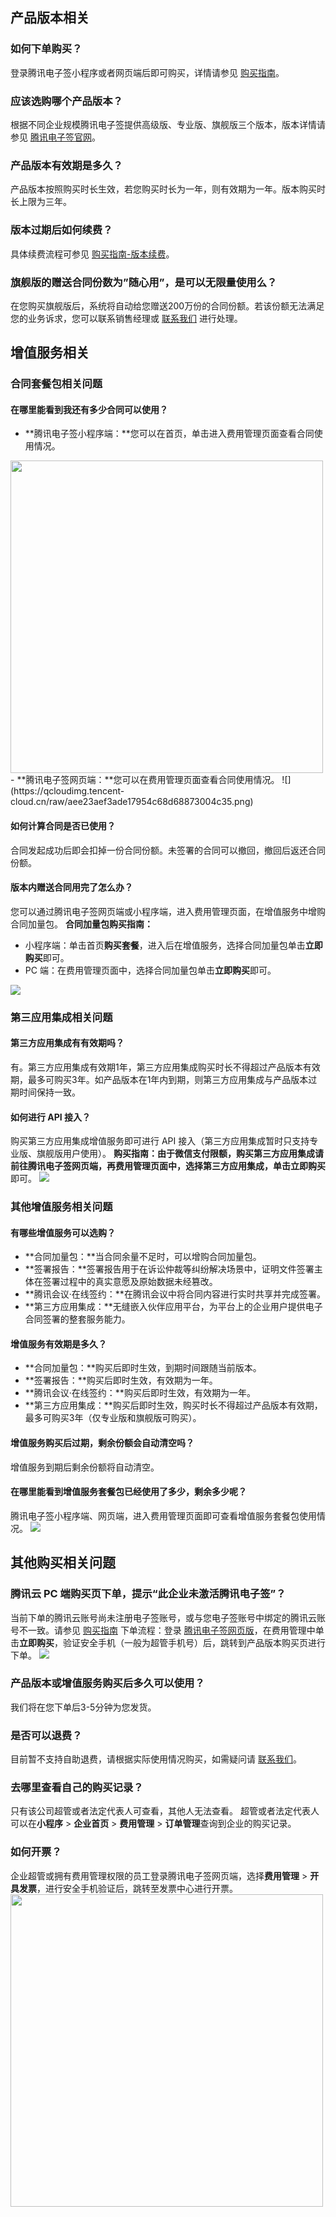 ## 产品版本相关
### 如何下单购买？
登录腾讯电子签小程序或者网页端后即可购买，详情请参见 [购买指南](https://cloud.tencent.com/document/product/1323/53795)。

### 应该选购哪个产品版本？
根据不同企业规模腾讯电子签提供高级版、专业版、旗舰版三个版本，版本详情请参见 [腾讯电子签官网](https://ops.tsign.woa.com/template/templateModify)。

### 产品版本有效期是多久？
产品版本按照购买时长生效，若您购买时长为一年，则有效期为一年。版本购买时长上限为三年。

### 版本过期后如何续费？
具体续费流程可参见 [购买指南-版本续费](https://cloud.tencent.com/document/product/1323/53795#.E7.89.88.E6.9C.AC.E7.BB.AD.E8.B4.B9)。

### 旗舰版的赠送合同份数为”随心用”，是可以无限量使用么？
在您购买旗舰版后，系统将自动给您赠送200万份的合同份额。若该份额无法满足您的业务诉求，您可以联系销售经理或 [联系我们](https://cloud.tencent.com/document/product/1323/59638) 进行处理。

## 增值服务相关
### 合同套餐包相关问题
#### 在哪里能看到我还有多少合同可以使用？
- **腾讯电子签小程序端：**您可以在首页，单击进入费用管理页面查看合同使用情况。
<img style="width:500px; max-width: inherit;" src="https://qcloudimg.tencent-cloud.cn/raw/1009d4ce56cbf715e7cab8d484a4d502.png" />
- **腾讯电子签网页端：**您可以在费用管理页面查看合同使用情况。
![](https://qcloudimg.tencent-cloud.cn/raw/aee23aef3ade17954c68d68873004c35.png)

#### 如何计算合同是否已使用？
合同发起成功后即会扣掉一份合同份额。未签署的合同可以撤回，撤回后返还合同份额。

#### 版本内赠送合同用完了怎么办？
您可以通过腾讯电子签网页端或小程序端，进入费用管理页面，在增值服务中增购合同加量包。
**合同加量包购买指南：**
- 小程序端：单击首页**购买套餐**，进入后在增值服务，选择合同加量包单击**立即购买**即可。
- PC 端：在费用管理页面中，选择合同加量包单击**立即购买**即可。

![](https://qcloudimg.tencent-cloud.cn/raw/a88a6baa212ef5ca772b8f65a68c5167.png)

### 第三应用集成相关问题
#### 第三方应用集成有有效期吗？
有。第三方应用集成有效期1年，第三方应用集成购买时长不得超过产品版本有效期，最多可购买3年。如产品版本在1年内到期，则第三方应用集成与产品版本过期时间保持一致。

#### 如何进行 API 接入？
购买第三方应用集成增值服务即可进行 API 接入（第三方应用集成暂时只支持专业版、旗舰版用户使用）。
**购买指南：**由于微信支付限额，购买第三方应用集成请前往腾讯电子签网页端，再费用管理页面中，选择第三方应用集成，单击**立即购买**即可。
![](https://qcloudimg.tencent-cloud.cn/raw/ca67d099a7b558d06658e67e9fbd9bb1.png)

### 其他增值服务相关问题
#### 有哪些增值服务可以选购？
- **合同加量包：**当合同余量不足时，可以增购合同加量包。
- **签署报告：**签署报告用于在诉讼仲裁等纠纷解决场景中，证明文件签署主体在签署过程中的真实意愿及原始数据未经篡改。
- **腾讯会议·在线签约：**在腾讯会议中将合同内容进行实时共享并完成签署。
- **第三方应用集成：**无缝嵌入伙伴应用平台，为平台上的企业用户提供电子合同签署的整套服务能力。

#### 增值服务有效期是多久？
- **合同加量包：**购买后即时生效，到期时间跟随当前版本。
- **签署报告：**购买后即时生效，有效期为一年。
- **腾讯会议·在线签约：**购买后即时生效，有效期为一年。
- **第三方应用集成：**购买后即时生效，购买时长不得超过产品版本有效期，最多可购买3年（仅专业版和旗舰版可购买）。

#### 增值服务购买后过期，剩余份额会自动清空吗？
增值服务到期后剩余份额将自动清空。

#### 在哪里能看到增值服务套餐包已经使用了多少，剩余多少呢？
腾讯电子签小程序端、网页端，进入费用管理页面即可查看增值服务套餐包使用情况。
![](https://qcloudimg.tencent-cloud.cn/raw/d60750b30e5dbbf7a3bbc074dc74d1b8.png)

## 其他购买相关问题
### 腾讯云 PC 端购买页下单，提示“此企业未激活腾讯电子签”？
当前下单的腾讯云账号尚未注册电子签账号，或与您电子签账号中绑定的腾讯云账号不一致。请参见 [购买指南](https://cloud.tencent.com/document/product/1323/53795) 下单流程：登录 [腾讯电子签网页版](https://ess.tencent.cn/login)，在费用管理中单击**立即购买**，验证安全手机（一般为超管手机号）后，跳转到产品版本购买页进行下单。
![](https://qcloudimg.tencent-cloud.cn/raw/4598fdb2dcb8c0f6a7e97c9f7f8c2aee.png)

### 产品版本或增值服务购买后多久可以使用？
我们将在您下单后3-5分钟为您发货。

### 是否可以退费？
目前暂不支持自助退费，请根据实际使用情况购买，如需疑问请 [联系我们](https://cloud.tencent.com/document/product/1323/59638)。

### 去哪里查看自己的购买记录？
只有该公司超管或者法定代表人可查看，其他人无法查看。
超管或者法定代表人可以在**小程序** > **企业首页** > **费用管理** > **订单管理**查询到企业的购买记录。

### 如何开票？
企业超管或拥有费用管理权限的员工登录腾讯电子签网页端，选择**费用管理** > **开具发票**，进行安全手机验证后，跳转至发票中心进行开票。
<img style="width:500px; max-width: inherit;" src="https://qcloudimg.tencent-cloud.cn/raw/97538c6e19fe3f5d286dc8b33a223676.png" />
